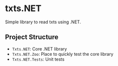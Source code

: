 # txts.NET

Simple library to read txts using .NET.

## Project Structure

- `Txts.NET`: Core .NET library
- `Txts.NET.Zoo`: Place to quickly test the core library
- `Txts.NET.Tests`: Unit tests
